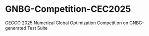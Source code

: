 # GNBG-Competition-CEC2025
GECCO 2025 Numerical Global Optimization Competition on GNBG-generated Test Suite
